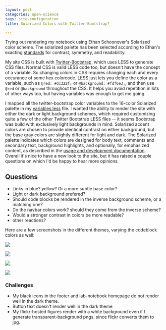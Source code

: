 ```yaml
---
layout: post
categories: open-science
tags: site-configuration
title: Solarized Colors with Twitter-Bootstrap?

---
```



Trying out rendering my notebook using Ethan Schoonover's Solarized color scheme.  The solarized palette has been selected according to Ethan's exacting [standards](http://ethanschoonover.com/solarized#features) for contrast, symmetry, and readability.  

My site CSS is built with [Twitter-Bootstrap](http://twitter.github.com/bootstrap/), which uses LESS to generate CSS files.  Normal CSS is valid LESS code too, but doesn't have the concept of a variable.  So changing colors in CSS requires changing each and every occurance of some hex colorcode. LESS just lets you define the color as a variable, such as `@red: #dc322f;` or `@background: #fdf6e3;`, and then use `@red` or `@background` throughout the CSS.  It helps you avoid repetition in lots of other ways too, but having variables was enough to get me going.  

I mapped all the twitter-bootstrap color variables to the 16-color Solarized palette in my [variables.less](https://github.com/cboettig/labnotebook/blob/master/assets/less/variables.less) file. I wanted the ability to render the site with either the dark or light background schemes, which required customizing quite a few of the other Twitter Bootstrap LESS files -- it seems Bootstrap was build with exclusively light backgrounds in mind.  Solarized accent colors are chosen to provide identical contrast on either background, but the base gray colors are slightly different for light and dark.  The Solarized palette indicates which colors are designed for body text, comments and secondary text, background highlights, and optionally, for emphasized content, as described in the [usage and development documentation](http://ethanschoonover.com/solarized#usage-development).  Overall it's nice to have a new look to the site, but it has raised a couple questions on which I'd be happy to hear more opinions.   

## Questions

* Links in blue? yellow? Or a more subtle base color?
* Light or dark background prefered?
* Should code blocks be rendered in the inverse background scheme, or a matching one?
* Do the navbar colors work? should they come from the inverse scheme? 
* Would a stronger contrast in colors be more readable? 
* other reactions?

Here are a few screenshots in the different themes, varying the codeblock colors as well:

![](http://farm9.staticflickr.com/8182/8049035809_cbd35a6a8f_n.jpg)

![](http://farm9.staticflickr.com/8455/8049041504_ef37c20a8d_n.jpg) 

![](http://farm9.staticflickr.com/8311/8049041556_c6c454b7b1_n.jpg)

![](http://farm9.staticflickr.com/8315/8049041400_8de7a9ba94_n.jpg) 



### Challenges 

* My black icons in the footer and lab-notebook homepage do not render well in the dark theme.  
* Button text doesn't render well in the dark theme
* My flickr-hosted figures render with a white background even if I generate transparent-background pngs, since flickr converts them to jpg.



